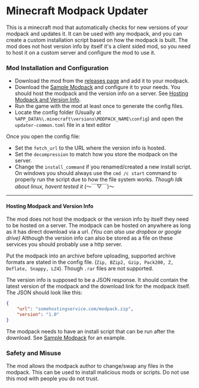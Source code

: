 # Minecraft Modpack Updater

This is a minecraft mod that automatically checks for new versions of your modpack and updates it. It can be used with any modpack, and you can create a custom installation script based on how the modpack is built. The mod does not host version info by itself it's a client sided mod, so you need to host it on a custom server and configure the mod to use it.

### Mod Installation and Configuration

- Download the mod from the [releases page](https://github.com/someramsey/ModPackUpdater/releases) and add it to your modpack.
- Download the [Sample Modpack](https://github.com/someramsey/ModPackUpdater/tree/SampleConfiguration) and configure it to your needs. You should host the modpack and the version info on a server. See [Hosting Modpack and Version Info](#hosting-modpack-and-version-info).
- Run the game with the mod at least once to generate the config files.
- Locate the config folder (Usually at `%APP_DATA%\.minecraft\versions\MODPACK_NAME\config`) and open the 
`updater-common.toml` file in a text editor

Once you open the config file:

- Set the `fetch_url` to the URL where the version info is hosted.
- Set the `decompression` to match how you store the modpack on the server.
- Change the `install_command` if you renamed/created a new install script. On windows you should always use the `cmd /c start` command to properly run the script due to how the file system works. 
_Though Idk about linux, havent tested it_ (～￣▽￣)～


---


#### Hosting Modpack and Version Info

The mod does not host the modpack or the version info by itself they need to be hosted on a server. The modpack can be hosted on anywhere as long as it has direct download via a url. _(You can also use dropbox or google drive)_ Although the version info can also be stored as a file on these services you should probably use a http server.

Put the modpack into an archive before uploading, supported archive formats are stated in the config file. (`Zip, BZip2, Gzip, Pack200, Z, Deflate, Snappy, LZ4`). Though `.rar` files are not supported.

The version info is supposed to be a JSON response. It should contain the latest version of the modpack and the download link for the modpack itself. The JSON should look like this:

```json
{
    "url": "somehostingservice.com/modpack.zip",
    "version": "1.0"
}
```

The modpack needs to have an install script that can be run after the download. See [Sample Modpack](https://github.com/someramsey/ModPackUpdater/tree/SampleConfiguration) for an example.

### Safety and Misuse

The mod allows the modpack author to change/swap any files in the modpack. This can be used to install malicious mods or scripts. Do not use this mod with people you do not trust.